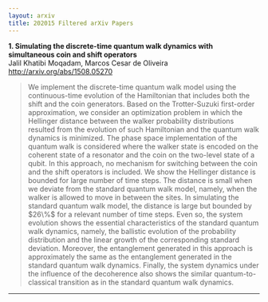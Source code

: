 ```yaml
---
layout: arxiv
title: 202015 Filtered arXiv Papers
---
```


**1.    Simulating the discrete-time quantum walk dynamics with simultaneous coin and shift operators**  
Jalil Khatibi Moqadam, Marcos Cesar de Oliveira  
http://arxiv.org/abs/1508.05270  
<blockquote>
<p>
We implement the discrete-time quantum walk model using the continuous-time evolution of the Hamiltonian that includes both the shift and the coin generators. Based on the Trotter-Suzuki first-order approximation, we consider an optimization problem in which the Hellinger distance between the walker probability distributions resulted from the evolution of such Hamiltonian and the quantum walk dynamics is minimized. The phase space implementation of the quantum walk is considered where the walker state is encoded on the coherent state of a resonator and the coin on the two-level state of a qubit. In this approach, no mechanism for switching between the coin and the shift operators is included. We show the Hellinger distance is bounded for large number of time steps. The distance is small when we deviate from the standard quantum walk model, namely, when the walker is allowed to move in between the sites. In simulating the standard quantum walk model, the distance is large but bounded by $26\%$ for a relevant number of time steps. Even so, the system evolution shows the essential characteristics of the standard quantum walk dynamics, namely, the ballistic evolution of the probability distribution and the linear growth of the corresponding standard deviation. Moreover, the entanglement generated in this approach is approximately the same as the entanglement generated in the standard quantum walk dynamics. Finally, the system dynamics under the influence of the decoherence also shows the similar quantum-to-classical transition as in the standard quantum walk dynamics.
</p>
</blockquote>

------

